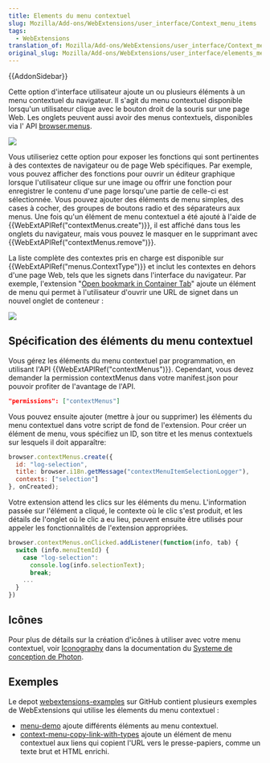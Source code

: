 ```yaml
---
title: Elements du menu contextuel
slug: Mozilla/Add-ons/WebExtensions/user_interface/Context_menu_items
tags:
  - WebExtensions
translation_of: Mozilla/Add-ons/WebExtensions/user_interface/Context_menu_items
original_slug: Mozilla/Add-ons/WebExtensions/user_interface/elements_menu_contextuel
---
```

{{AddonSidebar}}

Cette option d'interface utilisateur ajoute un ou plusieurs éléments à un menu contextuel du navigateur. Il s'agit du menu contextuel disponible lorsqu'un utilisateur clique avec le bouton droit de la souris sur une page Web. Les onglets peuvent aussi avoir des menus contextuels, disponibles via l' API [browser.menus](/fr/Add-ons/WebExtensions/API/menus).

![](context_menu_example.png)

Vous utiliseriez cette option pour exposer les fonctions qui sont pertinentes à des contextes de navigateur ou de page Web spécifiques. Par exemple, vous pouvez afficher des fonctions pour ouvrir un éditeur graphique lorsque l'utilisateur clique sur une image ou offrir une fonction pour enregistrer le contenu d'une page lorsqu'une partie de celle-ci est sélectionnée. Vous pouvez ajouter des éléments de menu simples, des cases à cocher, des groupes de boutons radio et des séparateurs aux menus. Une fois qu'un élément de menu contextuel a été ajouté à l'aide de {{WebExtAPIRef("contextMenus.create")}}, il est affiché dans tous les onglets du navigateur, mais vous pouvez le masquer en le supprimant avec {{WebExtAPIRef("contextMenus.remove")}}.

La liste complète des contextes pris en charge est disponible sur {{WebExtAPIRef("menus.ContextType")}} et inclut les contextes en dehors d'une page Web, tels que les signets dans l'interface du navigateur. Par exemple, l'extension "[Open bookmark in Container Tab](https://github.com/Rob--W/bookmark-container-tab)" ajoute un élément de menu qui permet à l'utilisateur d'ouvrir une URL de signet dans un nouvel onglet de conteneur :

![](extension_context_menu.png)

## Spécification des éléments du menu contextuel

Vous gérez les éléments du menu contextuel par programmation, en utilisant l'API {{WebExtAPIRef("contextMenus")}}. Cependant, vous devez demander la permission contextMenus dans votre manifest.json pour pouvoir profiter de l'avantage de l'API.

```json
"permissions": ["contextMenus"]
```

Vous pouvez ensuite ajouter (mettre à jour ou supprimer) les éléments du menu contextuel dans votre script de fond de l'extension. Pour créer un élément de menu, vous spécifiez un ID, son titre et les menus contextuels sur lesquels il doit apparaître:

```js
browser.contextMenus.create({
  id: "log-selection",
  title: browser.i18n.getMessage("contextMenuItemSelectionLogger"),
  contexts: ["selection"]
}, onCreated);
```

Votre extension attend les clics sur les éléments du menu. L'information passée sur l'élément a cliqué, le contexte où le clic s'est produit, et les détails de l'onglet où le clic a eu lieu, peuvent ensuite être utilisés pour appeler les fonctionnalités de l'extension appropriées.

```js
browser.contextMenus.onClicked.addListener(function(info, tab) {
  switch (info.menuItemId) {
    case "log-selection":
      console.log(info.selectionText);
      break;
    ...
  }
})
```

## Icônes

Pour plus de détails sur la création d'icônes à utiliser avec votre menu contextuel, voir  [Iconography](https://design.firefox.com/photon/visuals/iconography.html) dans la documentation du [Systeme de conception de Photon](https://design.firefox.com/photon/index.html).

## Exemples

Le depot [webextensions-examples](https://github.com/mdn/webextensions-examples) sur GitHub contient plusieurs exemples de WebExtensions qui utilise les élements du menu contextuel :

- [menu-demo](https://github.com/mdn/webextensions-examples/tree/master/menu-demo) ajoute différents éléments au menu contextuel.
- [context-menu-copy-link-with-types](https://github.com/mdn/webextensions-examples/tree/master/context-menu-copy-link-with-types) ajoute un élément de menu contextuel aux liens qui copient l'URL vers le presse-papiers, comme un texte brut et HTML enrichi.
